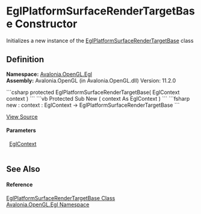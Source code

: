 # EglPlatformSurfaceRenderTargetBase Constructor


Initializes a new instance of the <a href="T_Avalonia_OpenGL_Egl_EglPlatformSurfaceRenderTargetBase">EglPlatformSurfaceRenderTargetBase</a> class



## Definition
**Namespace:** <a href="N_Avalonia_OpenGL_Egl">Avalonia.OpenGL.Egl</a>  
**Assembly:** Avalonia.OpenGL (in Avalonia.OpenGL.dll) Version: 11.2.0

<Tabs groupId="api-code-preview">
<TabItem value="csharp" label="C#">
```csharp
protected EglPlatformSurfaceRenderTargetBase(
	EglContext context
)
```
</TabItem>
<TabItem value="vb" label="VB">
```vb
Protected Sub New ( 
	context As EglContext
)
```
</TabItem>
<TabItem value="fsharp" label="F#">
```fsharp
new : 
        context : EglContext -> EglPlatformSurfaceRenderTargetBase
```
</TabItem>
</Tabs>



<a href="https://github.com/AvaloniaUI/Avalonia/tree/master/src/Avalonia.OpenGL/Egl/EglGlPlatformSurfaceBase.cs#L15" title="View the source code">View Source</a>



#### Parameters
<dl><dt>  <a href="T_Avalonia_OpenGL_Egl_EglContext">EglContext</a></dt><dd> </dd></dl>

## See Also


#### Reference
<a href="T_Avalonia_OpenGL_Egl_EglPlatformSurfaceRenderTargetBase">EglPlatformSurfaceRenderTargetBase Class</a>  
<a href="N_Avalonia_OpenGL_Egl">Avalonia.OpenGL.Egl Namespace</a>  

